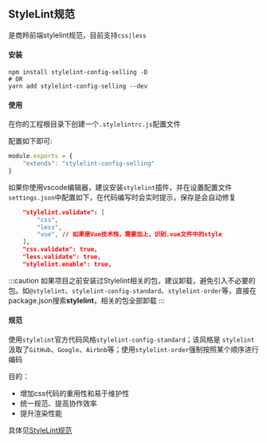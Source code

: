 ## StyleLint规范
是商羚前端stylelint规范，目前支持`css|less`
#### 安装
```shell
npm install stylelint-config-selling -D
# OR
yarn add stylelint-config-selling --dev
```
#### 使用
在你的工程根目录下创建一个`.stylelintrc.js`配置文件

配置如下即可:
```js
module.exports = {
    "extends": "stylelint-config-selling"
}
```

如果你使用vscode编辑器，建议安装`stylelint`插件，并在设置配置文件`settings.json`中配置如下，在代码编写时会实时提示，保存是会自动修复
```json
    "stylelint.validate": [
        "css",
        "less",
        "vue", // 如果是Vue技术栈，需要加上，识别.vue文件中的style
    ],
    "css.validate": true,
    "less.validate": true,
    "stylelint.enable": true,
```
:::caution
如果项目之前安装过Stylelint相关的包，建议卸载，避免引入不必要的包。如`@stylelint`、`stylelint-config-standard`、`stylelint-order`等，直接在package.json搜索**stylelint**，相关的包全部卸载
:::
#### 规范

使用`stylelint`官方代码风格`stylelint-config-standard`；该风格是 `stylelint`汲取了`GitHub`、`Google`、`Airbnb`等；使用`stylelint-order`强制按照某个顺序进行编码

目的：
- 增加css代码的重用性和易于维护性
- 统一规范、提高协作效率
- 提升渲染性能

具体见[StyleLint规范](../style/rules/at-rule)


